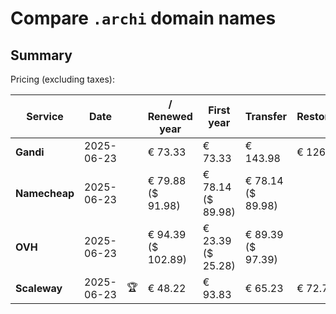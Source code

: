 # Compare `.archi` domain names

## Summary

Pricing (excluding taxes):

| Service | Date |  | / Renewed year | First year | Transfer | Restoration |
|--|--|--|--|--|--|--|
| **Gandi** | 2025-06-23 |  | € 73.33 | € 73.33 | € 143.98 | € 126.88 |
| **Namecheap** | 2025-06-23 |  | € 79.88<br>($ 91.98) | € 78.14<br>($ 89.98) | € 78.14<br>($ 89.98) |  |
| **OVH** | 2025-06-23 |  | € 94.39<br>($ 102.89) | € 23.39<br>($ 25.28) | € 89.39<br>($ 97.39) |  |
| **Scaleway** | 2025-06-23 | 🏆 | € 48.22 | € 93.83 | € 65.23 | € 72.76 |
